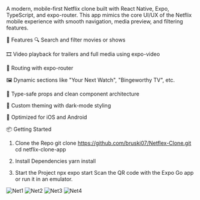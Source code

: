 A modern, mobile-first Netflix clone built with React Native, Expo, TypeScript, and expo-router. This app mimics the core UI/UX of the Netflix mobile experience with smooth navigation, media preview, and filtering features.

🚀 Features
🔍 Search and filter movies or shows

🎞️ Video playback for trailers and full media using expo-video

🧭 Routing with expo-router

🖼️ Dynamic sections like "Your Next Watch", "Bingeworthy TV", etc.

🧠 Type-safe props and clean component architecture

🌙 Custom theming with dark-mode styling

📱 Optimized for iOS and Android


📦 Getting Started

1. Clone the Repo
git clone https://github.com/bruski07/Netflex-Clone.git
cd netflix-clone-app

2. Install Dependencies
yarn install

3. Start the Project
npx expo start
Scan the QR code with the Expo Go app or run it in an emulator.

![Net1](https://github.com/user-attachments/assets/57a2e644-86fa-43d1-bc26-3d84d4619959)
![Net2](https://github.com/user-attachments/assets/0abb8dab-14c4-45b1-a7e9-1749b915e73a)
![Net3](https://github.com/user-attachments/assets/7ec44323-c66d-4510-b77c-9d526342d1d5)
![Net4](https://github.com/user-attachments/assets/1b6df0ee-81ae-4750-9ecc-84394a59f73e)
